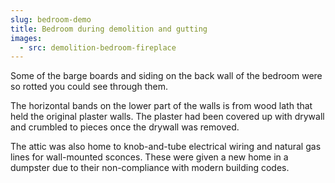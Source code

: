 ```yaml
---
slug: bedroom-demo
title: Bedroom during demolition and gutting
images:
  - src: demolition-bedroom-fireplace
---
```

Some of the barge boards and siding on the back wall of the bedroom were so rotted you could see through them.

The horizontal bands on the lower part of the walls is from wood lath that held the original plaster walls. The plaster had been covered up with drywall and crumbled to pieces once the drywall was removed.

The attic was also home to knob-and-tube electrical wiring and natural gas lines for wall-mounted sconces. These were given a new home in a dumpster due to their non-compliance with modern building codes.